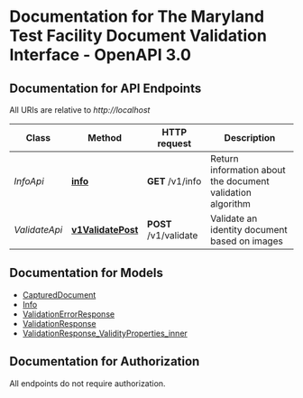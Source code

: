# Documentation for The Maryland Test Facility Document Validation Interface - OpenAPI 3.0

<a name="documentation-for-api-endpoints"></a>
## Documentation for API Endpoints

All URIs are relative to *http://localhost*

| Class | Method | HTTP request | Description |
|------------ | ------------- | ------------- | -------------|
| *InfoApi* | [**info**](Apis/InfoApi.md#info) | **GET** /v1/info | Return information about the document validation algorithm |
| *ValidateApi* | [**v1ValidatePost**](Apis/ValidateApi.md#v1validatepost) | **POST** /v1/validate | Validate an identity document based on images |


<a name="documentation-for-models"></a>
## Documentation for Models

 - [CapturedDocument](Models/CapturedDocument.md)
 - [Info](Models/Info.md)
 - [ValidationErrorResponse](Models/ValidationErrorResponse.md)
 - [ValidationResponse](Models/ValidationResponse.md)
 - [ValidationResponse_ValidityProperties_inner](Models/ValidationResponse_ValidityProperties_inner.md)


<a name="documentation-for-authorization"></a>
## Documentation for Authorization

All endpoints do not require authorization.
